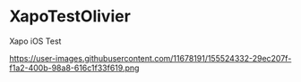 # XapoTestOlivier
Xapo iOS Test

https://user-images.githubusercontent.com/11678191/155524332-29ec207f-f1a2-400b-98a8-616c1f33f619.png
